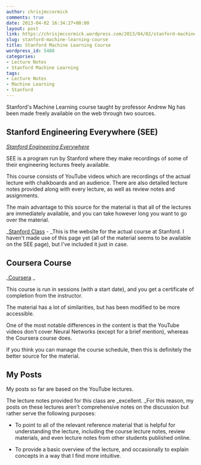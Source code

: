 ```yaml
---
author: chrisjmccormick
comments: true
date: 2013-04-02 16:34:27+00:00
layout: post
link: https://chrisjmccormick.wordpress.com/2013/04/02/stanford-machine-learning-course/
slug: stanford-machine-learning-course
title: Stanford Machine Learning Course
wordpress_id: 5488
categories:
- Lecture Notes
- Stanford Machine Learning
tags:
- Lecture Notes
- Machine Learning
- Stanford
---
```


Stanford's Machine Learning course taught by professor Andrew Ng has been made freely available on the web through two sources.





## Stanford Engineering Everywhere (SEE)


_[Stanford Engineering Everywhere](http://see.stanford.edu/see/courseinfo.aspx?coll=348ca38a-3a6d-4052-937d-cb017338d7b1)_

SEE is a program run by Stanford where they make recordings of some of their engineering lectures freely available.

This course consists of YouTube videos which are recordings of the actual lecture with chalkboards and an audience. There are also detailed lecture notes provided along with every lecture, as well as review notes and assignments.

The main advantage to this source for the material is that all of the lectures are immediately available, and you can take however long you want to go over the material.

_[Stanford Class](http://cs229.stanford.edu/) - _This is the website for the actual course at Stanford. I haven't made use of this page yet (all of the material seems to be available on the SEE page), but I've included it just in case.


## Coursera Course


_[Coursera](https://www.coursera.org/course/ml) _

This course is run in sessions (with a start date), and you get a certificate of completion from the instructor.

The material has a lot of similarities, but has been modified to be more accessible.

One of the most notable differences in the content is that the YouTube videos don't cover Neural Networks (except for a brief mention), whereas the Coursera course does.

If you think you can manage the course schedule, then this is definitely the better source for the material.


## My Posts


My posts so far are based on the YouTube lectures.

The lecture notes provided for this class are _excellent. _For this reason, my posts on these lectures aren't comprehensive notes on the discussion but rather serve the following purposes:



	
  * To point to all of the relevant reference material that is helpful for understanding the lecture, including the course lecture notes, review materials, and even lecture notes from other students published online.

	
  * To provide a basic overview of the lecture, and occasionally to explain concepts in a way that I find more intuitive.


